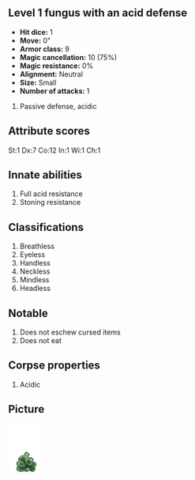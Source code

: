 ## Level 1 fungus with an acid defense
- **Hit dice:** 1
- **Move:** 0"
- **Armor class:** 9
- **Magic cancellation:** 10 (75%)
- **Magic resistance:** 0%
- **Alignment:** Neutral
- **Size:** Small
- **Number of attacks:** 1
1. Passive defense, acidic
## Attribute scores
St:1 Dx:7 Co:12 In:1 Wi:1 Ch:1
## Innate abilities
1. Full acid resistance
2. Stoning resistance
## Classifications
1. Breathless
2. Eyeless
3. Handless
4. Neckless
5. Mindless
6. Headless
## Notable
1. Does not eschew cursed items
2. Does not eat
## Corpse properties
1. Acidic
## Picture
![Green mold](https://github.com/hyvanmielenpelit/GnollHackTileSet/blob/main/Monsters/green_mold/green_mold.png)
